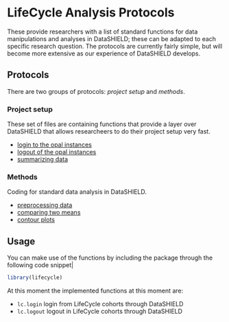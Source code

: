 # LifeCycle Analysis Protocols
These provide researchers with a list of standard functions for data manipulations and analyses in DataSHIELD; these can be adapted to each specific research question. The protocols are currently fairly simple, but will become more extensive as our experience of DataSHIELD develops.

## Protocols
There are two groups of protocols: *project setup* and *methods*.

### Project setup
These set of files are containing functions that provide a layer over DataSHIELD that allows researcheers to do their project setup very fast.

- [login to the opal instances](R/protocols/login.R)
- [logout of the opal instances](R/protocols/logout.R)
- [summarizing data](R/protocols/summaries.R)

### Methods
Coding for standard data analysis in DataSHIELD.

- [preprocessing data](R/protocols/data.R)
- [comparing two means](R/protocols/means.R)
- [contour plots](R/protocols/plots.R)

## Usage
You can make use of the functions by including the package through the following code snippet|

```R
library(lifecycle)
```

At this moment the implemented functions at this moment are:

- ```lc.login``` login from LifeCycle cohorts through DataSHIELD
- ```lc.logout``` logout in LifeCycle cohorts through DataSHIELD